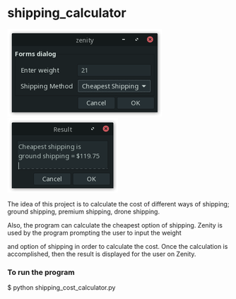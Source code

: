 # shipping_calculator

![img1](https://github.com/naa-7/shipping_calculator/blob/main/img1.png)
![img2](https://github.com/naa-7/shipping_calculator/blob/main/img2.png)

The idea of this project is to calculate the cost of different ways of shipping; ground shipping, premium shipping, drone shipping. 

Also, the program can calculate the cheapest option of shipping. Zenity is used by the program prompting the user to input the weight

and option of shipping in order to calculate the cost. Once the calculation is accomplished, then the result is displayed for the user on Zenity.

### To run the program

   $ python shipping_cost_calculator.py
